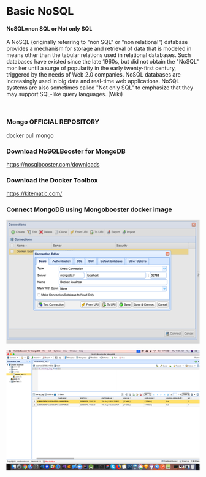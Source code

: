 # Basic NoSQL

#### NoSQL=non SQL or Not only SQL
A NoSQL (originally referring to "non SQL" or "non relational") database provides a mechanism for storage and retrieval of data that is modeled in means other than the tabular relations used in relational databases. Such databases have existed since the late 1960s, but did not obtain the "NoSQL" moniker until a surge of popularity in the early twenty-first century, triggered by the needs of Web 2.0 companies. NoSQL databases are increasingly used in big data and real-time web applications. NoSQL systems are also sometimes called "Not only SQL" to emphasize that they may support SQL-like query languages. (Wiki)

<br />

### Mongo OFFICIAL REPOSITORY
docker pull mongo

### Download NoSQLBooster for MongoDB
https://nosqlbooster.com/downloads


### Download the Docker Toolbox
https://kitematic.com/



### Connect MongoDB using Mongobooster docker image
![alt text](https://github.com/shahedbd/BasicNoSQL/blob/master/Resources/Snip20180802_1.png)
<br />

![alt text](https://github.com/shahedbd/BasicNoSQL/blob/master/Resources/Snip20180802_2.png)

<br />


